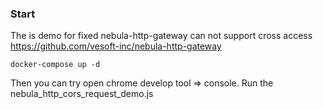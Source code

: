 ### Start
The is demo for fixed nebula-http-gateway can not support cross access https://github.com/vesoft-inc/nebula-http-gateway

```
docker-compose up -d
```

Then you can try open chrome develop tool => console. Run the nebula_http_cors_request_demo.js